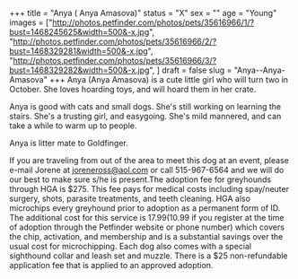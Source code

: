 +++
title = "Anya ( Anya Amasova)"
status = "X"
sex = ""
age = "Young"
images = ["http://photos.petfinder.com/photos/pets/35616966/1/?bust=1468245625&width=500&-x.jpg",
"http://photos.petfinder.com/photos/pets/35616966/2/?bust=1468329281&width=500&-x.jpg",
"http://photos.petfinder.com/photos/pets/35616966/3/?bust=1468329282&width=500&-x.jpg",
]
draft = false
slug = "Anya--Anya-Amasova"
+++
Anya (Anya Amasova) is a cute little girl who will turn two in October. She loves hoarding toys, and will hoard them in her crate.

Anya is good with cats and small dogs. She's still working on learning the stairs. She's a trusting girl, and easygoing. She's mild mannered, and can take a while to warm up to people.

Anya is litter mate to Goldfinger.

If you are traveling from out of the area to meet this dog at an event, please e-mail Jorene at joreneross@aol.com or call 515-967-6564 and we will do our best to make sure s/he is present.The adoption fee for greyhounds through HGA is $275. This fee pays for medical costs including spay/neuter surgery, shots, parasite treatments, and teeth cleaning. HGA also microchips every greyhound prior to adoption as a permanent form of ID. The additional cost for this service is $17.99 ($10.99 if you register at the time of adoption through the Petfinder website or phone number) which covers the chip, activation, and membership and is a substantial savings over the usual cost for microchipping. Each dog also comes with a special sighthound collar and leash set and muzzle. There is a $25 non-refundable application fee that is applied to an approved adoption.
